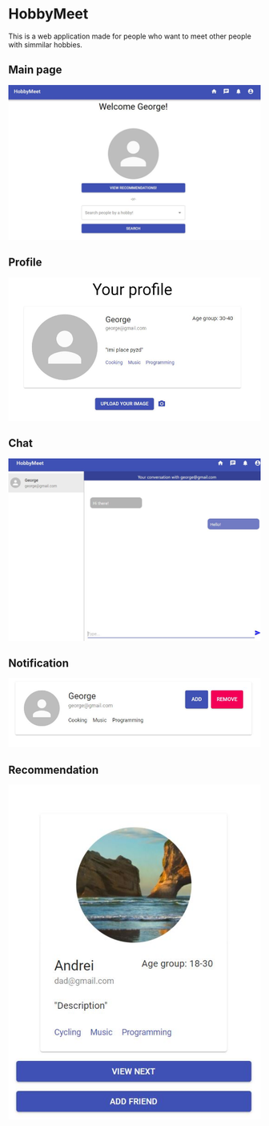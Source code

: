 # HobbyMeet

This is a web application made for people who want to meet other people with simmilar hobbies.

<h2>Main page</h2>

![main page](/Images/mainpage.JPG)

<h2>Profile</h2>

![profile](/Images/profile.JPG)

<h2>Chat</h2>

![chat](/Images/chats.JPG)

<h2>Notification</h2>

![notification](/Images/notification.JPG)

<h2>Recommendation</h2>

![recommendation](/Images/recommendation.JPG)


